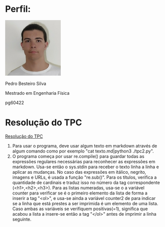 
# Perfil:

![](../profile%20um.png)

Pedro Besteiro Silva

Mestrado em Engenharia Física

pg60422

# Resolução do TPC


[Resolução do TPC](./tpc2.py)

1. Para usar o programa, deve usar algum texto em markdown através de algum comando como por exemplo "cat texto.md|python3 ./tpc2.py".
2. O programa começa por usar re.compile() para guardar todas as expressões regulares necessárias para reconhecer as expressões em markdown. Usa-se então o sys.stdin para receber o texto linha a linha e aplicar as mudanças. No caso das expressões em itálico, negrito, imagens e URLs, é usada a função "re.sub()". Para os títulos, verifica a quantidade de cardinais e traduz isso no número da tag correspondente (&lt;h1>,&lt;h2>,&lt;h3>). Para as listas numeradas, usa-se o a variável counter para verificar se é o primeiro elemento da lista de forma a inserir a tag "&lt;ol>", e usa-se ainda a variável counter2 de para indicar se a linha que está prestes a ser imprimida é um elemento de uma lista. Caso ambas as variáveis se verifiquem positivas(=1), significa que acabou a lista a insere-se então a tag "&lt;/ol>" antes de imprimir a linha seguinte.




